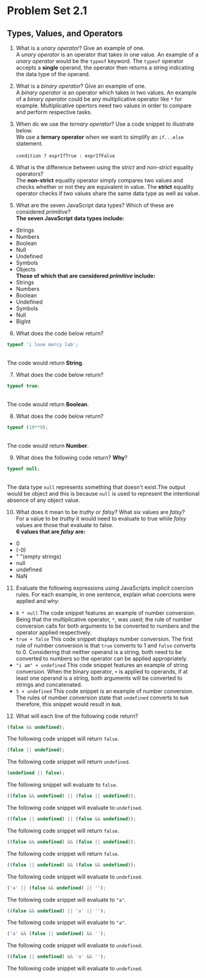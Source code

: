 # Problem Set 2.1
## Types, Values, and Operators

1. What is a _unary operator_? Give an example of one.
<br> A _unary operator_ is an operator that takes in one value. An example of a _unary operator_ would be the `typeof` keyword. The `typeof` operator accepts a **single** operand, the operator then returns a string indicating the data type of the operand. 
 
2. What is a _binary operator_? Give an example of one.
<br> A _binary operator_ is an operator which takes in two values. An example of a _binary operator_ could be any multiplicative operator like `*` for example. Multiplicative opertors need two values in order to compare and perform respective tasks.

3. When do we use the _ternary operator_? Use a code snippet to illustrate below.
<br> We use a **ternary operator** when we want to simplify an `if...else` statement. <br>
<br> `condition ? exprIfTrue : exprIfFalse`

4. What is the difference between using the _strict_ and _non-strict_ equality operators?
<br> The **non-strict** equality operator simply compares two values and checks whether or not they are equivalent in value.
The **strict** equality operator checks if two values share the same data type as well as value. 

5. What are the seven JavaScript data types? Which of these are considered _primitive_?
<br> **The seven JavaScript data types include:**
- Strings
- Numbers
- Boolean
- Null
- Undefined
- Symbols
- Objects
<br> **Those of which that are considered _primitive_ include:**
- Strings
- Numbers
- Boolean
- Undefined
- Symbols
- Null
- BigInt

6. What does the code below return?
  ```javascript
  typeof 'i love marcy lab';
  ```
<br> The code would return **String**.

7. What does the code below return?
  ```javascript
  typeof true;
  ```
<br> The code would return **Boolean**. 

8. What does the code below return?
  ```javascript
  typeof (10**9);
  ```
<br>The code would return **Number**. 

9. What does the following code return? **Why**?
  ```javascript
  typeof null;
  ```
<br> The data type `null` represents something that doesn't exist.The output would be object and this is because `null` is used to represent the intentional absence of any object value.

10. What does it mean to be _truthy_ or _falsy_? What six values are _falsy_?
<br> For a value to be _truthy_ it would need to evaluate to true while _falsy_ values are those that evaluate to false. 
<br> **6 values that are _falsy_ are:**
- 0
- (-0)
- " "(empty strings)
- null
- undefined
- NaN  

11. Evaluate the following expressions using JavaScripts implicit coercion rules. For each example, in one sentence, explain what coercions were applied and why:
  * `8 * null` The code snippet features an example of number conversion. Being that the multiplicative operator, `*`, was used; the rule of number conversion calls for both arguments to be converted to numbers and the operator applied respectively. 
  * `true + false` This code snippet displays number conversion. The first rule of number conversion is that `true` converts to 1 and `false` converts to 0. Considering that neither operand is a string, both need to be converted to numbers so the operator can be applied appropriately. 
  * `"i am" + undefined` This code snippet features an example of string conversion. When the binary operator, `+` is applied to operands, if at least one operand is a string, both arguments will be converted to strings and concatenated. 
  * `5 + undefined` This code snippet is an example of number conversion. The rules of number conversion state that `undefined` converts to `NaN` therefore, this snippet would result in `NaN`. 


12. What will each line of the following code return?
   ```javascript
   (false && undefined);
   ```
The following code snippet will return `false`.
   ```javascript
   (false || undefined);
   ```
The following code snippet will return `undefined`.
   ```javascript
   (undefined || false);
   ```
The following snippet will evaluate to `false`. 
   ```javascript
   ((false && undefined) || (false || undefined));
   ```
The following code snippet will evaluate to `undefined`.
   ```javascript
   ((false || undefined) || (false && undefined));
   ```
The following code snippet will return `false`. 
   ```javascript
   ((false && undefined) && (false || undefined));
   ```
The following code snippet will return `false`. 
   ```javascript
   ((false || undefined) && (false && undefined));
   ```
The following code snippet will evaluate to `undefined`.
   ```javascript
   ('a' || (false && undefined) || '');
   ```
The following code snippet will evaluate to `"a"`.
   ```javascript
   ((false && undefined) || 'a' || '');
   ```
The following code snippet will evaluate to `"a"`.
   ```javascript
   ('a' && (false || undefined) && '');
   ```
The following code snippet will evaluate to `undefined`.
   ```javascript
   ((false || undefined) && 'a' && '');
   ```
The following code snippet will evaluate to `undefined`.
